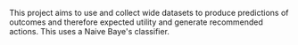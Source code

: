 This project aims to use and collect wide datasets to produce predictions 
of outcomes and therefore expected utility and generate recommended 
actions. This uses a Naive Baye's classifier.
